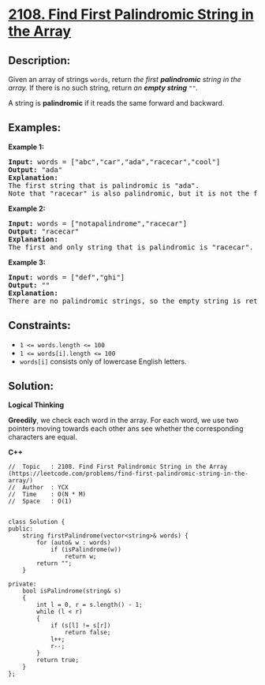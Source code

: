 # [2108. Find First Palindromic String in the Array](https://leetcode.com/problems/find-first-palindromic-string-in-the-array/)


## Description:

<p>Given an array of strings <code>words</code>, return <em>the first <strong>palindromic</strong> string in the array.</em> If there is no such string, return <em>an <strong>empty string</strong> <code>""</code>.</em></p>

<p>A string is <strong>palindromic</strong> if it reads the same forward and backward.</p>


## Examples:

<strong>Example 1:</strong>
<pre>
<strong>Input:</strong> words = ["abc","car","ada","racecar","cool"]
<strong>Output:</strong> "ada"
<strong>Explanation:</strong> 
The first string that is palindromic is "ada".
Note that "racecar" is also palindromic, but it is not the first.
</pre>

<strong>Example 2:</strong>
<pre>
<strong>Input:</strong> words = ["notapalindrome","racecar"]
<strong>Output:</strong> "racecar"
<strong>Explanation:</strong> 
The first and only string that is palindromic is "racecar".
</pre>

<strong>Example 3:</strong>
<pre>
<strong>Input:</strong> words = ["def","ghi"]
<strong>Output:</strong> ""
<strong>Explanation:</strong> 
There are no palindromic strings, so the empty string is returned.
</pre>


## Constraints:

<ul>
  <li><code>1 &lt;= words.length &lt;= 100</code></li>
  <li><code>1 &lt;= words[i].length &lt;= 100</code></li>
  <li><code>words[i]</code> consists only of lowercase English letters.</li>
</ul>


## Solution:

<strong>Logical Thinking</strong>
<p><strong>Greedily</strong>, we check each word in the array. For each word, we use two pointers moving towards each other ans see whether the corresponding characters are equal.</p>


<strong>C++</strong>

```
//  Topic   : 2108. Find First Palindromic String in the Array (https://leetcode.com/problems/find-first-palindromic-string-in-the-array/)
//  Author  : YCX
//  Time    : O(N * M)
//  Space   : O(1)


class Solution {
public:
    string firstPalindrome(vector<string>& words) {
        for (auto& w : words)
            if (isPalindrome(w))
                return w;
        return "";
    }
    
private: 
    bool isPalindrome(string& s)
    {
        int l = 0, r = s.length() - 1;
        while (l < r)
        {
            if (s[l] != s[r])
                return false;
            l++;
            r--;
        }
        return true;
    }
};
```
